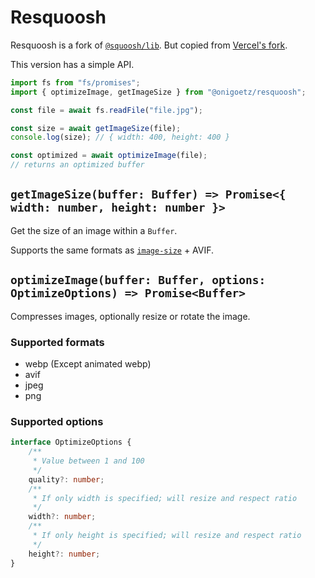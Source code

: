 # Resquoosh

Resquoosh is a fork of [`@squoosh/lib`](https://www.npmjs.com/package/@squoosh/lib).
But copied from [Vercel's fork](https://github.com/vercel/next.js/tree/canary/packages/next/src/server/lib/squoosh).

This version has a simple API.

```javascript
import fs from "fs/promises";
import { optimizeImage, getImageSize } from "@onigoetz/resquoosh";

const file = await fs.readFile("file.jpg");

const size = await getImageSize(file);
console.log(size); // { width: 400, height: 400 }

const optimized = await optimizeImage(file);
// returns an optimized buffer
```

## `getImageSize(buffer: Buffer) => Promise<{ width: number, height: number }>`

Get the size of an image within a `Buffer`.

Supports the same formats as [`image-size`](https://www.npmjs.com/package/image-size) + AVIF.

## `optimizeImage(buffer: Buffer, options: OptimizeOptions) => Promise<Buffer>`

Compresses images, optionally resize or rotate the image.

### Supported formats

- webp (Except animated webp)
- avif
- jpeg
- png

### Supported options

```typescript
interface OptimizeOptions {
    /**
     * Value between 1 and 100
     */ 
	quality?: number;
    /**
     * If only width is specified; will resize and respect ratio
     */
	width?: number;
    /**
     * If only height is specified; will resize and respect ratio
     */
	height?: number;
}
```
